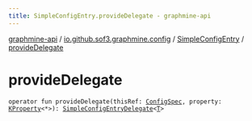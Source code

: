 ```yaml
---
title: SimpleConfigEntry.provideDelegate - graphmine-api
---
```


[graphmine-api](../../index.html) / [io.github.sof3.graphmine.config](../index.html) / [SimpleConfigEntry](index.html) / [provideDelegate](./provide-delegate.html)

# provideDelegate

`operator fun provideDelegate(thisRef: `[`ConfigSpec`](../-config-spec/index.html)`, property: `[`KProperty`](https://kotlinlang.org/api/latest/jvm/stdlib/kotlin.reflect/-k-property/index.html)`<*>): `[`SimpleConfigEntryDelegate`](../-simple-config-entry-delegate/index.html)`<`[`T`](index.html#T)`>`